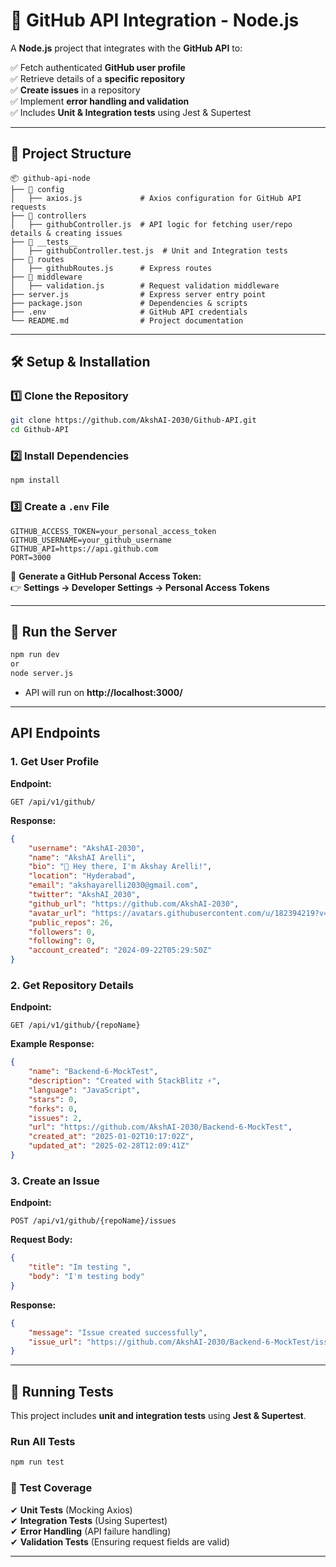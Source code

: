 # 🚀 GitHub API Integration - Node.js

A **Node.js** project that integrates with the **GitHub API** to:

✅ Fetch authenticated **GitHub user profile**  
✅ Retrieve details of a **specific repository**  
✅ **Create issues** in a repository  
✅ Implement **error handling and validation**  
✅ Includes **Unit & Integration tests** using Jest & Supertest  

---

## 📂 **Project Structure**  

```
📦 github-api-node
├── 📁 config
│   ├── axios.js             # Axios configuration for GitHub API requests
├── 📁 controllers
│   ├── githubController.js  # API logic for fetching user/repo details & creating issues
├── 📁 __tests__
│   ├── githubController.test.js  # Unit and Integration tests
├── 📁 routes
│   ├── githubRoutes.js      # Express routes
├── 📁 middleware
│   ├── validation.js        # Request validation middleware
├── server.js                # Express server entry point
├── package.json             # Dependencies & scripts
├── .env                     # GitHub API credentials
└── README.md                # Project documentation
```

---

## 🛠️ **Setup & Installation**  

### **1️⃣ Clone the Repository**  
```sh
git clone https://github.com/AkshAI-2030/Github-API.git
cd Github-API
```

### **2️⃣ Install Dependencies**  
```sh
npm install
```

### **3️⃣ Create a `.env` File**  
```
GITHUB_ACCESS_TOKEN=your_personal_access_token
GITHUB_USERNAME=your_github_username
GITHUB_API=https://api.github.com
PORT=3000

```
📌 **Generate a GitHub Personal Access Token:**  
👉 **Settings → Developer Settings → Personal Access Tokens**

---

## 🚀 **Run the Server**  
```sh
npm run dev 
or
node server.js
```
- API will run on **http://localhost:3000/**  

---

## API Endpoints

### 1. Get User Profile
**Endpoint:**
```
GET /api/v1/github/
```
**Response:**
```json
{
    "username": "AkshAI-2030",
    "name": "AkshAI Arelli",
    "bio": "👋 Hey there, I'm Akshay Arelli!",
    "location": "Hyderabad",
    "email": "akshayarelli2030@gmail.com",
    "twitter": "AkshAI_2030",
    "github_url": "https://github.com/AkshAI-2030",
    "avatar_url": "https://avatars.githubusercontent.com/u/182394219?v=4",
    "public_repos": 26,
    "followers": 0,
    "following": 0,
    "account_created": "2024-09-22T05:29:50Z"
}
```

### 2. Get Repository Details
**Endpoint:**
```
GET /api/v1/github/{repoName}
```
**Example Response:**
```json
{
    "name": "Backend-6-MockTest",
    "description": "Created with StackBlitz ⚡️",
    "language": "JavaScript",
    "stars": 0,
    "forks": 0,
    "issues": 2,
    "url": "https://github.com/AkshAI-2030/Backend-6-MockTest",
    "created_at": "2025-01-02T10:17:02Z",
    "updated_at": "2025-02-28T12:09:41Z"
}
```

### 3. Create an Issue
**Endpoint:**
```
POST /api/v1/github/{repoName}/issues
```
**Request Body:**
```json
{
    "title": "Im testing ",
    "body": "I'm testing body"
}
```
**Response:**
```json
{
    "message": "Issue created successfully",
    "issue_url": "https://github.com/AkshAI-2030/Backend-6-MockTest/issues/3"
}
```

---

## 🧪 **Running Tests**  
This project includes **unit and integration tests** using **Jest & Supertest**.  

### **Run All Tests**  
```sh
npm run test
```

### **📌 Test Coverage**  
✔ **Unit Tests** (Mocking Axios)  
✔ **Integration Tests** (Using Supertest)  
✔ **Error Handling** (API failure handling)  
✔ **Validation Tests** (Ensuring request fields are valid)  

---
